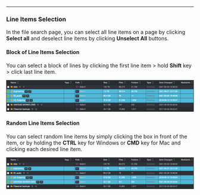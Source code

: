 <p id="line_selection"></p>

___
### Line Items Selection

In the file search page, you can select all line items on a page by clicking  **Select all**  and deselect line items by clicking  **Unselect All**  buttons.

#### Block of Line Items Selection

You can select a block of lines by clicking the first line item > hold  **Shift**  key > click last line item.

![Image: Select Block of Lines](images/image_file_search_line_items_selection_block.png)

#### Random Line Items Selection

You can select random line items by simply clicking the box in front of the item, or by holding the  **CTRL**  key for Windows or  **CMD**  key for Mac and clicking each desired line item.

![Image: Select Random Lines](images/image_file_search_line_items_selection_random.png)
